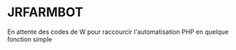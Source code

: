 # JRFARMBOT
En attente des codes de W pour raccourcir l'automatisation PHP en quelque fonction simple
